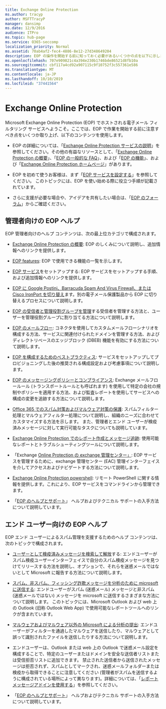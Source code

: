 ```yaml
---
title: Exchange Online Protection
ms.author: tracyp
author: MSFTTracyP
manager: dansimp
ms.date: 12/9/2016
audience: ITPro
ms.topic: hub-page
ms.service: O365-seccomp
localization_priority: Normal
ms.assetid: 70ab4af2-fec4-4886-8e12-27d348649204
description: EOP の操作を開始する前に知っておく必要があるいくつかの点を以下に示します。
ms.openlocfilehash: 707e909821c4a394e230b1746bde86521d8fb10a
ms.sourcegitcommit: cbf117a4cd92a907115c9f10752f3c557361e586
ms.translationtype: MT
ms.contentlocale: ja-JP
ms.lasthandoff: 10/10/2019
ms.locfileid: "37441564"
---
```

# <a name="exchange-online-protection"></a>Exchange Online Protection

Microsoft Exchange Online Protection (EOP) でホストされる電子メール フィルタリング サービスへようこそ。ここでは、EOP で作業を開始する前に注意すべき点をいくつか取り上げ、以下のコンテンツを使用します。

- EOP の詳細については、「[Exchange Online Protection サービスの説明](https://go.microsoft.com/fwlink/p/?LinkId=320619)」を参照してください。その他の有益なリソースとして、「[Exchange Online Protection の概要](exchange-online-protection-overview.md)」、「[EOP の一般的な FAQ](eop-general-faq.md)」、および「[EOP の機能](eop-features.md)」、および「[Exchange Online Protection ホームページ](https://go.microsoft.com/fwlink/?LinkId=279912)」があります。

- EOP を初めて使うお客様は、まず「[EOP サービスを設定する](set-up-your-eop-service.md)」を参照してください。 このトピックには、EOP を使い始める際に役立つ手順が記載されています。

- さらに支援が必要な場合や、アイデアを共有したい場合は、「[EOP のフォーラム](https://go.microsoft.com/fwlink/?LinkId=285351)」からご確認ください。

## <a name="eop-help-for-administrators"></a>管理者向けの EOP ヘルプ

EOP 管理者向けのヘルプ コンテンツは、次の最上位カテゴリで構成されます。

- [Exchange Online Protection の概要](exchange-online-protection-overview.md): EOP のしくみについて説明し、追加情報へのリンクを提供します。

- [EOP features](eop-features.md): EOP で使用できる機能の一覧を示します。

- [EOP サービス](set-up-your-eop-service.md)をセットアップする: EOP サービスをセットアップする手順、および追加情報へのリンクを提供します。

- [EOP に Google Postini、Barracuda Spam And Virus Firewall、または Cisco IronPort を切り替え](switch-to-eop-from-google-postini-the-barracuda-spam-and-virus-firewall-or-cisco.md)ます。別の電子メール保護製品から EOP に切り替えるプロセスについて説明します。

- [EOP の受信者と管理役割グループを管理](manage-recipients-and-admin-role-groups-in-eop.md)する受信者を管理する方法と、ユーザーを管理役割グループに割り当てる方法について説明します。

- [EOP のメールフロー](mail-flow-in-eop.md): コネクタを使用してカスタムメールフローシナリオを構成する方法、サービスに関連付けられたドメインを管理する方法、およびディレクトリベースのエッジブロック (DBEB) 機能を有効にする方法について説明します。

- [EOP を構成するためのベストプラクティス](best-practices-for-configuring-eop.md): サービスをセットアップしてプロビジョニングした後の推奨される構成設定および考慮事項について説明します。

- [EOP のメッセージングポリシーとコンプライアンス](messaging-policy-and-compliance-in-eop.md): Exchange メールフロールール (トランスポートルールとも呼ばれます) を使用して特定の会社の規制やポリシーを適用する方法、および監査レポートを使用してサービスへの構成の変更を追跡する方法について説明します。

- [Office 365 でのスパム対策およびマルウェア対策の保護](anti-spam-and-anti-malware-protection.md): スパムフィルター処理とマルウェアフィルター処理について説明し、組織のニーズに合わせてカスタマイズする方法を示します。 また、管理者とエンド ユーザーが検疫済みメッセージに対して実行可能なタスクについても説明しています。

- [Exchange Online Protection でのレポート作成とメッセージ追跡](reporting-and-message-trace-in-exchange-online-protection.md): 使用可能なレポートとトラブルシューティングツールについて説明します。

- 「Exchange [Online Protection の exchange 管理センター」](exchange-admin-center-in-exchange-online-protection-eop.md): EOP サービスを管理するために、exchange 管理センター (EAC) 管理インターフェイスを介してアクセスおよびナビゲートする方法について説明します。

- [Exchange Online Protection powershell](https://docs.microsoft.com/powershell/exchange/exchange-eop/exchange-online-protection-powershell): リモート PowerShell に関する情報を提供します。これにより、EOP サービスをコマンドラインから管理できます。

- 「[EOP のヘルプとサポート](help-and-support-for-eop.md)」 ヘルプおよびテクニカル サポートの入手方法について説明しています。

## <a name="eop-help-for-end-users"></a>エンド ユーザー向けの EOP ヘルプ

EOP エンド ユーザーによるスパム管理を支援するためのヘルプ コンテンツは、次のトピックで構成されます。

- [ユーザーとして検疫済みメッセージを検索して解放](find-and-release-quarantined-messages-as-a-user.md)する: エンドユーザーがスパム検疫ユーザーインターフェイスで自分のスパム検疫メッセージを見つけてリリースする方法を説明し、オプションで、それらを迷惑メールではないとして Microsoft に報告する方法について説明します。

- [スパム、非スパム、フィッシング詐欺メッセージを分析のために microsoft に送信する](submit-spam-non-spam-and-phishing-scam-messages-to-microsoft-for-analysis.md): エンドユーザーがスパム (迷惑メール) メッセージと非スパム (迷惑メールではない) メッセージを microsoft に送信するさまざまな方法について説明します。 このトピックには、Microsoft Outlook および web 上の Outlook (旧称 Outlook Web App) で使用可能なレポートツールへのリンクが含まれています。

- [マルウェアおよびマルウェア以外の Microsoft による分析の提出](submitting-malware-and-non-malware-to-microsoft-for-analysis.md): エンドユーザーがフィルターを通過したマルウェアを送信したり、マルウェアとして誤って識別されたファイルを送信したりする方法について説明します。

- エンドユーザーは、Outlook または web 上の Outlook で迷惑メール設定を構成することで、特定のユーザーまたはドメインを安全な送信者リストまたは受信拒否リストに追加できます。 禁止された送信者から送信されたメッセージは拒否されず、スパムとしてマークされ、迷惑メールフォルダーまたは検疫から取得できることに注意してください (管理者がスパムを送信するように構成されている場所によって異なります)。詳細については、「[レポートメッセージアドインを使用する](https://support.office.com/article/addin-b5caa9f1-cdf3-4443-af8c-ff724ea719d2)」を参照してください。

- 「[EOP のヘルプとサポート](help-and-support-for-eop.md)」 ヘルプおよびテクニカル サポートの入手方法について説明しています。
